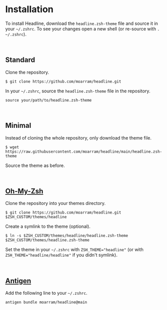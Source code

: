 # Installation
To install Headline, download the `headline.zsh-theme` file and source it in your `~/.zshrc`. To see your changes open a new shell (or re-source with `. ~/.zshrc`).

<br>


## Standard
Clone the repository.
```
$ git clone https://github.com/moarram/headline.git
```

In your `~/.zshrc`, source the `headline.zsh-theme` file in the repository.
```
source your/path/to/headline.zsh-theme
```

<br>


## Minimal
Instead of cloning the whole repository, only download the theme file.
```
$ wget https://raw.githubusercontent.com/moarram/headline/main/headline.zsh-theme
```

Source the theme as before.

<br>


## [Oh-My-Zsh](https://github.com/ohmyzsh/ohmyzsh)
Clone the repository into your themes directory.
```
$ git clone https://github.com/moarram/headline.git $ZSH_CUSTOM/themes/headline
```

Create a symlink to the theme (optional).
```
$ ln -s $ZSH_CUSTOM/themes/headline/headline.zsh-theme $ZSH_CUSTOM/themes/headline.zsh-theme
```

Set the theme in your `~/.zshrc` with `ZSH_THEME="headline"` (or with `ZSH_THEME="headline/headline"` if you didn't symlink).

<br>


## [Antigen](https://github.com/zsh-users/antigen)
Add the following line to your `~/.zshrc`.
```
antigen bundle moarram/headline@main
```

<br>
